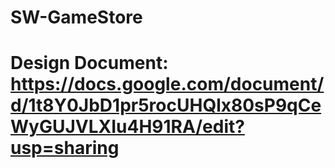 # SW-GameStore

# Design Document: https://docs.google.com/document/d/1t8Y0JbD1pr5rocUHQlx80sP9qCeWyGUJVLXIu4H91RA/edit?usp=sharing
